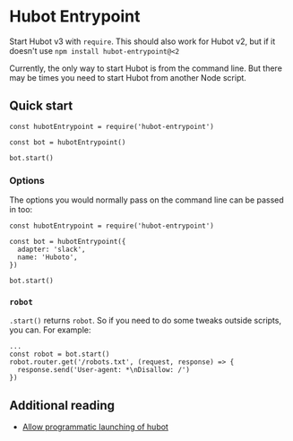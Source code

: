 Hubot Entrypoint
================

Start Hubot v3 with `require`.
This should also work for Hubot v2,
but if it doesn't use `npm install hubot-entrypoint@<2`

Currently, the only way to start Hubot is from the command line. But there may
be times you need to start Hubot from another Node script.


Quick start
-----------

```
const hubotEntrypoint = require('hubot-entrypoint')

const bot = hubotEntrypoint()

bot.start()
```

### Options

The options you would normally pass on the command line can be passed in too:

```
const hubotEntrypoint = require('hubot-entrypoint')

const bot = hubotEntrypoint({
  adapter: 'slack',
  name: 'Huboto',
})

bot.start()
```

### `robot`

`.start()` returns `robot`. So if you need to do some tweaks outside scripts,
you can. For example:

```
...
const robot = bot.start()
robot.router.get('/robots.txt', (request, response) => {
  response.send('User-agent: *\nDisallow: /')
})
```


Additional reading
------------------

* [Allow programmatic launching of hubot](https://github.com/hubotio/hubot/issues/858)
